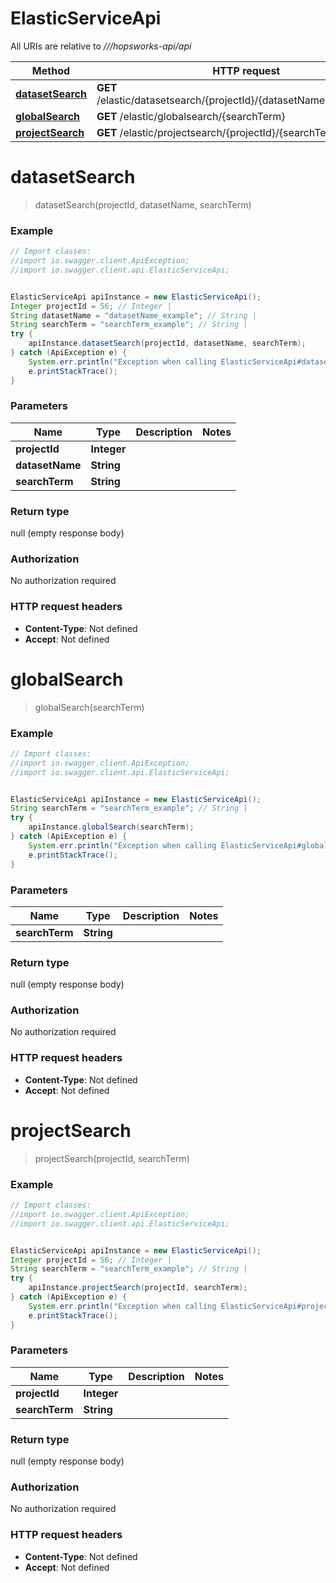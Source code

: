 # ElasticServiceApi

All URIs are relative to *///hopsworks-api/api*

Method | HTTP request | Description
------------- | ------------- | -------------
[**datasetSearch**](ElasticServiceApi.md#datasetSearch) | **GET** /elastic/datasetsearch/{projectId}/{datasetName}/{searchTerm} | 
[**globalSearch**](ElasticServiceApi.md#globalSearch) | **GET** /elastic/globalsearch/{searchTerm} | 
[**projectSearch**](ElasticServiceApi.md#projectSearch) | **GET** /elastic/projectsearch/{projectId}/{searchTerm} | 

<a name="datasetSearch"></a>
# **datasetSearch**
> datasetSearch(projectId, datasetName, searchTerm)



### Example
```java
// Import classes:
//import io.swagger.client.ApiException;
//import io.swagger.client.api.ElasticServiceApi;


ElasticServiceApi apiInstance = new ElasticServiceApi();
Integer projectId = 56; // Integer | 
String datasetName = "datasetName_example"; // String | 
String searchTerm = "searchTerm_example"; // String | 
try {
    apiInstance.datasetSearch(projectId, datasetName, searchTerm);
} catch (ApiException e) {
    System.err.println("Exception when calling ElasticServiceApi#datasetSearch");
    e.printStackTrace();
}
```

### Parameters

Name | Type | Description  | Notes
------------- | ------------- | ------------- | -------------
 **projectId** | **Integer**|  |
 **datasetName** | **String**|  |
 **searchTerm** | **String**|  |

### Return type

null (empty response body)

### Authorization

No authorization required

### HTTP request headers

 - **Content-Type**: Not defined
 - **Accept**: Not defined

<a name="globalSearch"></a>
# **globalSearch**
> globalSearch(searchTerm)



### Example
```java
// Import classes:
//import io.swagger.client.ApiException;
//import io.swagger.client.api.ElasticServiceApi;


ElasticServiceApi apiInstance = new ElasticServiceApi();
String searchTerm = "searchTerm_example"; // String | 
try {
    apiInstance.globalSearch(searchTerm);
} catch (ApiException e) {
    System.err.println("Exception when calling ElasticServiceApi#globalSearch");
    e.printStackTrace();
}
```

### Parameters

Name | Type | Description  | Notes
------------- | ------------- | ------------- | -------------
 **searchTerm** | **String**|  |

### Return type

null (empty response body)

### Authorization

No authorization required

### HTTP request headers

 - **Content-Type**: Not defined
 - **Accept**: Not defined

<a name="projectSearch"></a>
# **projectSearch**
> projectSearch(projectId, searchTerm)



### Example
```java
// Import classes:
//import io.swagger.client.ApiException;
//import io.swagger.client.api.ElasticServiceApi;


ElasticServiceApi apiInstance = new ElasticServiceApi();
Integer projectId = 56; // Integer | 
String searchTerm = "searchTerm_example"; // String | 
try {
    apiInstance.projectSearch(projectId, searchTerm);
} catch (ApiException e) {
    System.err.println("Exception when calling ElasticServiceApi#projectSearch");
    e.printStackTrace();
}
```

### Parameters

Name | Type | Description  | Notes
------------- | ------------- | ------------- | -------------
 **projectId** | **Integer**|  |
 **searchTerm** | **String**|  |

### Return type

null (empty response body)

### Authorization

No authorization required

### HTTP request headers

 - **Content-Type**: Not defined
 - **Accept**: Not defined

